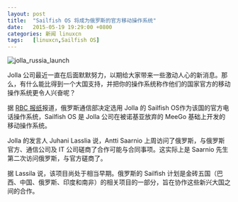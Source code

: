 ```yaml
---
layout: post
title:	"Sailfish OS 将成为俄罗斯的官方移动操作系统"
date:	2015-05-19 19:29:00 +0800 
categories:	新闻 linuxcn 
tags:	[linuxcn,Sailfish OS]
---
```



![jolla_russia_launch](/Asserts/Images//attachment/album/201505/19/192939pjqjjjjdtutxjcxc.jpg)


Jolla 公司最近一直在后面默默努力，以期给大家带来一些激动人心的新消息。那么，有什么能比得到一个大国支持，并把你的操作系统称作他们的国家官方的移动操作系统更令人兴奋呢？


据 [RBC 报纸](http://top.rbc.ru/technology_and_media/17/05/2015/55585f5b9a79471191c70fb3)报道，俄罗斯通信部决定选用 Jolla 的 Sailfish OS作为该国的官方电话操作系统，Sailfish OS 是 Jolla 公司在被诺基亚放弃的 MeeGo 基础上开发的移动操作系统。


Jolla 的发言人 Juhani Lasslia 说，Antti Saarnio 上周访问了俄罗斯，与俄罗斯官方、通信公司及 IT 公司磋商了合作可能与合同事项。这实际上是 Saarnio 先生第二次访问俄罗斯，与官方磋商了。


据 Lassila 说，该项目尚处于相当早期。俄罗斯的 Sailfish 计划是金砖五国（巴西、中国、俄罗斯、印度和南非）的相关项目的一部分，旨在协作这些新兴大国之间的合作。
